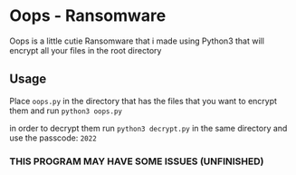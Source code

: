 # Oops - Ransomware

Oops is a little cutie Ransomware that i made using Python3 that will encrypt all your files in the root directory


## Usage

Place `oops.py` in the directory that has the files that you want to encrypt them and run `python3 oops.py`

in order to decrypt them run `python3 decrypt.py` in the same directory and use the passcode: `2022`



### THIS PROGRAM MAY HAVE SOME ISSUES (UNFINISHED)

